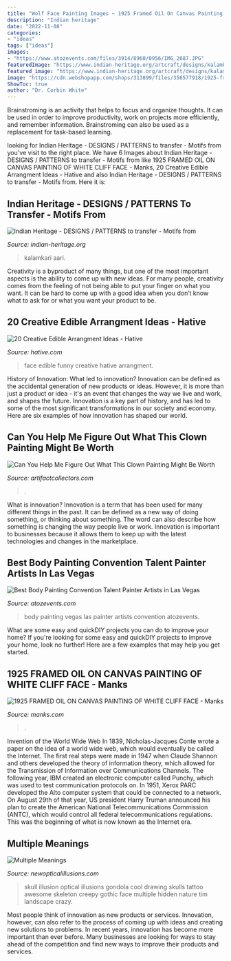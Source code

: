 ```yaml
---
title: "Wolf Face Painting Images ~ 1925 Framed Oil On Canvas Painting Of White Cliff Face"
description: "Indian heritage"
date: "2022-11-08"
categories:
- "ideas"
tags: ["ideas"]
images:
- "https://www.atozevents.com/files/3914/8960/0956/IMG_2687.JPG"
featuredImage: "https://www.indian-heritage.org/artcraft/designs/kalamkari/25b.gif"
featured_image: "https://www.indian-heritage.org/artcraft/designs/kalamkari/25b.gif"
image: "https://cdn.webshopapp.com/shops/313899/files/356577918/1925-framed-oil-on-canvas-painting-of-white-cliff.jpg"
ShowToc: true
author: "Dr. Corbin White"
---
```



Brainstroming is an activity that helps to focus and organize thoughts. It can be used in order to improve productivity, work on projects more efficiently, and remember information. Brainstroming can also be used as a replacement for task-based learning.

	

		
looking for Indian Heritage - DESIGNS / PATTERNS to transfer - Motifs from you've visit to the right place. We have 6 Images about Indian Heritage - DESIGNS / PATTERNS to transfer - Motifs from like 1925 FRAMED OIL ON CANVAS PAINTING OF WHITE CLIFF FACE - Manks, 20 Creative Edible Arrangment Ideas - Hative and also Indian Heritage - DESIGNS / PATTERNS to transfer - Motifs from. Here it is:
		
    
## Indian Heritage - DESIGNS / PATTERNS To Transfer - Motifs From

<img loading=lazy src="https://www.indian-heritage.org/artcraft/designs/kalamkari/25b.gif" onerror="this.onerror=null;this.src='https://tse1.mm.bing.net/th?id=OIP.8BxYkqIirMcJefNYW-sGKwHaLs&amp;pid=15.1';" alt="Indian Heritage - DESIGNS / PATTERNS to transfer - Motifs from">

_Source: indian-heritage.org_

>kalamkari aari. 

	

Creativity is a byproduct of many things, but one of the most important aspects is the ability to come up with new ideas. For many people, creativity comes from the feeling of not being able to put your finger on what you want. It can be hard to come up with a good idea when you don’t know what to ask for or what you want your product to be.

    
## 20 Creative Edible Arrangment Ideas - Hative

<img loading=lazy src="https://hative.com/wp-content/uploads/2014/05/edible-arrangements/9-funny-face-food-arrangement.jpg" onerror="this.onerror=null;this.src='https://tse1.mm.bing.net/th?id=OIP.HatMJEZe5gCMUp0JowAZOwHaJ9&amp;pid=15.1';" alt="20 Creative Edible Arrangment Ideas - Hative">

_Source: hative.com_

>face edible funny creative hative arrangment. 

	

History of Innovation: What led to innovation?
Innovation can be defined as the accidental generation of new products or ideas. However, it is more than just a product or idea - it's an event that changes the way we live and work, and shapes the future. Innovation is a key part of history, and has led to some of the most significant transformations in our society and economy. Here are six examples of how innovation has shaped our world.

    
## Can You Help Me Figure Out What This Clown Painting Might Be Worth

<img loading=lazy src="https://d29jd5m3t61t9.cloudfront.net/artifactcollectors.com/images/fbfiles/images/625w/clown-w4qaibmxoy_v_1518268724.jpg" onerror="this.onerror=null;this.src='https://tse3.mm.bing.net/th?id=OIP.fahhWGcv_us_jLMbBpTVyQHaJ3&amp;pid=15.1';" alt="Can You Help Me Figure Out What This Clown Painting Might Be Worth">

_Source: artifactcollectors.com_

>. 

	

What is innovation?
Innovation is a term that has been used for many different things in the past. It can be defined as a new way of doing something, or thinking about something. The word can also describe how something is changing the way people live or work. Innovation is important to businesses because it allows them to keep up with the latest technologies and changes in the marketplace.

    
## Best Body Painting Convention Talent Painter Artists In Las Vegas

<img loading=lazy src="https://www.atozevents.com/files/3914/8960/0956/IMG_2687.JPG" onerror="this.onerror=null;this.src='https://tse4.mm.bing.net/th?id=OIP.N-U_XKmllGUQjnXNODWHiAHaJ4&amp;pid=15.1';" alt="Best Body Painting Convention Talent Painter Artists in Las Vegas">

_Source: atozevents.com_

>body painting vegas las painter artists convention atozevents. 

	

What are some easy and quickDIY projects you can do to improve your home?
If you're looking for some easy and quickDIY projects to improve your home, look no further! Here are a few examples that may help you get started.

    
## 1925 FRAMED OIL ON CANVAS PAINTING OF WHITE CLIFF FACE - Manks

<img loading=lazy src="https://cdn.webshopapp.com/shops/313899/files/356577918/1925-framed-oil-on-canvas-painting-of-white-cliff.jpg" onerror="this.onerror=null;this.src='https://tse4.mm.bing.net/th?id=OIP.grBjDDRTCSFgtF0IhHP7wgHaJ4&amp;pid=15.1';" alt="1925 FRAMED OIL ON CANVAS PAINTING OF WHITE CLIFF FACE - Manks">

_Source: manks.com_

>. 

	

Invention of the World Wide Web
In 1839, Nicholas-Jacques Conte wrote a paper on the idea of a world wide web, which would eventually be called the Internet. The first real steps were made in 1947 when Claude Shannon and others developed the theory of information theory, which allowed for the Transmission of Information over Communications Channels. The following year, IBM created an electronic computer called Punchy, which was used to test communication protocols on. In 1951, Xerox PARC developed the Alto computer system that could be connected to a network. On August 29th of that year, US president Harry Truman announced his plan to create the American National Telecommunications Commission (ANTC), which would control all federal telecommunications regulations. This was the beginning of what is now known as the Internet era.

    
## Multiple Meanings

<img loading=lazy src="http://www.newopticalillusions.com/wp-content/uploads/2015/04/Skull-And-Gondola-Optical-Illusion.jpg" onerror="this.onerror=null;this.src='https://tse4.mm.bing.net/th?id=OIP.1IB0Mn-XKE1zvGvGTadJAQHaLS&amp;pid=15.1';" alt="Multiple Meanings">

_Source: newopticalillusions.com_

>skull illusion optical illusions gondola cool drawing skulls tattoo awesome skeleton creepy gothic face multiple hidden nature tim landscape crazy. 

	

Most people think of innovation as new products or services. Innovation, however, can also refer to the process of coming up with ideas and creating new solutions to problems. In recent years, innovation has become more important than ever before. Many businesses are looking for ways to stay ahead of the competition and find new ways to improve their products and services.

